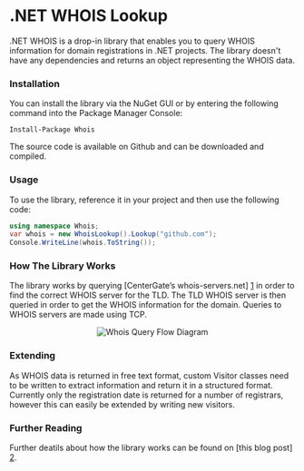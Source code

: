 .NET WHOIS Lookup
=====

.NET WHOIS is a drop-in library that enables you to query WHOIS information for domain registrations in .NET projects.  The library doesn't have any dependencies and returns an object representing the WHOIS data.

### Installation

You can install the library via the NuGet GUI or by entering the following command into the Package Manager Console:

    Install-Package Whois
    
The source code is available on Github and can be downloaded and compiled.

### Usage

To use the library, reference it in your project and then use the following code:

```csharp
using namespace Whois;
var whois = new WhoisLookup().Lookup("github.com");
Console.WriteLine(whois.ToString());
```

### How The Library Works

The library works by querying [CenterGate’s whois-servers.net] [1] in order to find the correct WHOIS server for the TLD.
The TLD WHOIS server is then queried in order to get the WHOIS information for the domain.  Queries to WHOIS servers are 
made using TCP.

<div style="text-align: center;">
    <img src="https://raw.github.com/flipbit/whois/master/Docs/Workflow.png" alt="Whois Query Flow Diagram" />
</div>

### Extending

As WHOIS data is returned in free text format, custom Visitor classes need to be written to extract information
and return it in a structured format.  Currently only the registration date is returned for a number of registrars,
however this can easily be extended by writing new visitors.

### Further Reading

Further deatils about how the library works can be found on [this blog post] [2].

  [1]: http://www.centergate.com/                                           "CenterGate's WHOIS lookup service"
  [2]: http://flipbit.co.uk/2009/06/querying-whois-server-data-with-c.html  "Querying WHOIS server data with C#"
